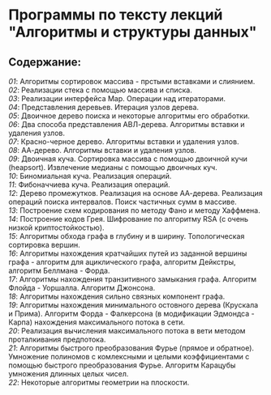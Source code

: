 <h1>Программы по тексту лекций "Алгоритмы и структуры данных"</h1>
<h2>Содержание:</h2>

<i>01</i>: Алгоритмы сортировок массива - прстыми вставками и слиянием.<br/>
<i>02</i>: Реализации стека с помощью массива и списка.<br/>
<i>03</i>: Реализации интерфейса Map. Операции над итераторами.<br/>
<i>04</i>: Представления деревьев. Итерация узлов дерева.<br/>
<i>05</i>: Двоичное дерево поиска и некоторые алгоритмы его обработки.<br/>
<i>06</i>: Два способа представления АВЛ-дерева. Алгоритмы вставки и удаления узлов.<br/>
<i>07</i>: Красно-черное дерево. Алгоритмы вставки и удаления узлов.<br/>
<i>08</i>: АА-дерево. Алгоритмы вставки и удаления узлов.<br/>
<i>09</i>: Двоичная куча. Сортировка массива с помощью двоичной кучи (heapsort). Извлечение медианы с помощью двоичных куч.<br/>
<i>10</i>: Биномиальная куча. Реализация операций.<br/>
<i>11</i>: Фибоначчиева куча. Реализация операций.<br/>
<i>12</i>: Дерево промежутков. Реализация на основе АА-дерева. Реализация операций поиска интервалов. Поиск частичных сумм в массиве.<br/>
<i>13</i>: Построение схем кодирования по методу Фано и методу Хаффмена.<br/>
<i>14</i>: Построение кодов Грея. Шифрование по алгоритму RSA (с очень низкой криптостойкостью).<br/>
<i>15</i>: Алгоритмы обхода графа в глубину и в ширину. Топологическая сортировка вершин.<br/>
<i>16</i>: Алгоритмы нахождения кратчайших путей из заданной вершины графа - алгоритм для ациклического графа, алгоритм Дейкстры, алгоритм Беллмана - Форда.<br/>
<i>17</i>: Алгоритмы нахождения транзитивного замыкания графа. Алгоритм Флойда - Уоршалла. Алгоритм Джонсона.<br/>
<i>18</i>: Алгоритмы нахождения сильно связных компонент графа.<br/>
<i>19</i>: Алгоритмы нахождения минимального остовного дерева (Крускала и Прима). Алгоритм Форда - Фалкерсона (в модификации Эдмондса - Карпа) нахождения максимального потока в сети.<br/>
<i>20</i>: Реализация вычисления максимального потока в вети методом проталкивания предпотока.<br/>
<i>21</i>: Алгоритмы быстрого преобразования Фурье (прямое и обратное). Умножение полиномов с комлексными и целыми коэффициентами с помощью быстрого преобразования Фурье. Алгоритм Карацубы умножения длинных целых чисел.<br/>
<i>22</i>: Некоторые алгоритмы геометрии на плоскости.
